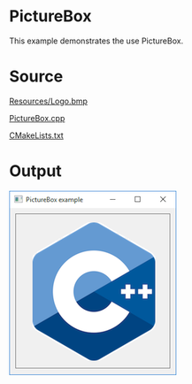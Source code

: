 # PictureBox

This example demonstrates the use PictureBox.

# Source

[Resources/Logo.bmp](./Resources/Logo.bmp)

[PictureBox.cpp](./PictureBox.cpp)

[CMakeLists.txt](./CMakeLists.txt)

# Output

![GitHub Logo](../../docs/Pictures/PictureBox.png)

